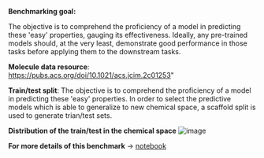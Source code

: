 **Benchmarking goal:** 

The objective is to comprehend the proficiency of a model in predicting these 'easy' properties, gauging its effectiveness. Ideally, any pre-trained models should, at the very least, demonstrate good performance in those tasks before applying them to the downstream tasks. 

**Molecule data resource**: 
https://pubs.acs.org/doi/10.1021/acs.jcim.2c01253"

**Train/test split**:
The objective is to comprehend the proficiency of a model in predicting these 'easy' properties. In order to select the predictive models which is able to generalize to new chemical space, a scaffold split is used to generate trian/test sets. 

**Distribution of the train/test in the chemical space**
![image](https://storage.googleapis.com/polaris-public/Datasets/MolProp/figures/molprop250k_v1_umap_scaffold_split.svg)

**For more details of this benchmark** -> [notebook](https://github.com/polaris-hub/polaris-recipes/blob/mvp/02_MolProp/02_ZINC22_250K_leadlike_benchmark.ipynb)

